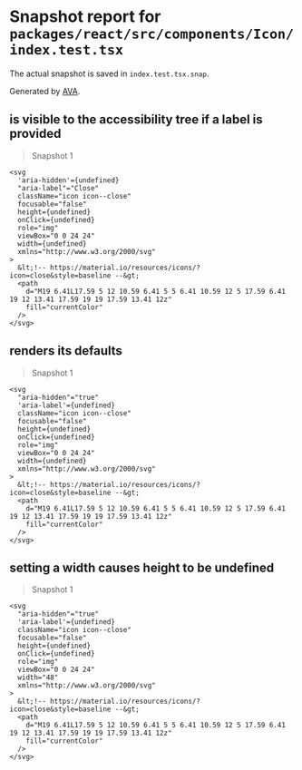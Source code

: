 # Snapshot report for `packages/react/src/components/Icon/index.test.tsx`

The actual snapshot is saved in `index.test.tsx.snap`.

Generated by [AVA](https://avajs.dev).

## is visible to the accessibility tree if a label is provided

> Snapshot 1

    <svg
      'aria-hidden'={undefined}
      "aria-label"="Close"
      className="icon icon--close"
      focusable="false"
      height={undefined}
      onClick={undefined}
      role="img"
      viewBox="0 0 24 24"
      width={undefined}
      xmlns="http://www.w3.org/2000/svg"
    >
      &lt;!-- https://material.io/resources/icons/?icon=close&style=baseline --&gt;
      <path
        d="M19 6.41L17.59 5 12 10.59 6.41 5 5 6.41 10.59 12 5 17.59 6.41 19 12 13.41 17.59 19 19 17.59 13.41 12z"
        fill="currentColor"
      />
    </svg>

## renders its defaults

> Snapshot 1

    <svg
      "aria-hidden"="true"
      'aria-label'={undefined}
      className="icon icon--close"
      focusable="false"
      height={undefined}
      onClick={undefined}
      role="img"
      viewBox="0 0 24 24"
      width={undefined}
      xmlns="http://www.w3.org/2000/svg"
    >
      &lt;!-- https://material.io/resources/icons/?icon=close&style=baseline --&gt;
      <path
        d="M19 6.41L17.59 5 12 10.59 6.41 5 5 6.41 10.59 12 5 17.59 6.41 19 12 13.41 17.59 19 19 17.59 13.41 12z"
        fill="currentColor"
      />
    </svg>

## setting a width causes height to be undefined

> Snapshot 1

    <svg
      "aria-hidden"="true"
      'aria-label'={undefined}
      className="icon icon--close"
      focusable="false"
      height={undefined}
      onClick={undefined}
      role="img"
      viewBox="0 0 24 24"
      width="48"
      xmlns="http://www.w3.org/2000/svg"
    >
      &lt;!-- https://material.io/resources/icons/?icon=close&style=baseline --&gt;
      <path
        d="M19 6.41L17.59 5 12 10.59 6.41 5 5 6.41 10.59 12 5 17.59 6.41 19 12 13.41 17.59 19 19 17.59 13.41 12z"
        fill="currentColor"
      />
    </svg>
